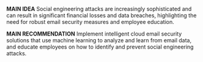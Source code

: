 **MAIN IDEA**
Social engineering attacks are increasingly sophisticated and can result in significant financial losses and data breaches, highlighting the need for robust email security measures and employee education.

**MAIN RECOMMENDATION**
Implement intelligent cloud email security solutions that use machine learning to analyze and learn from email data, and educate employees on how to identify and prevent social engineering attacks.
